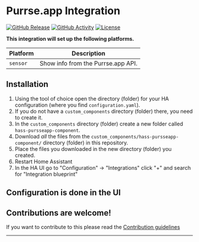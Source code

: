 # Purrse.app Integration

[![GitHub Release][releases-shield]][releases]
[![GitHub Activity][commits-shield]][commits]
[![License][license-shield]](LICENSE)

**This integration will set up the following platforms.**

Platform | Description
-- | --
`sensor` | Show info from the Purrse.app API.

## Installation

1. Using the tool of choice open the directory (folder) for your HA configuration (where you find `configuration.yaml`).
1. If you do not have a `custom_components` directory (folder) there, you need to create it.
1. In the `custom_components` directory (folder) create a new folder called `hass-pursseapp-component`.
1. Download _all_ the files from the `custom_components/hass-pursseapp-component/` directory (folder) in this repository.
1. Place the files you downloaded in the new directory (folder) you created.
1. Restart Home Assistant
1. In the HA UI go to "Configuration" -> "Integrations" click "+" and search for "Integration blueprint"

## Configuration is done in the UI

<!---->

## Contributions are welcome!

If you want to contribute to this please read the [Contribution guidelines](CONTRIBUTING.md)

***

[hass-pursseapp-component]: https://github.com/pierrickp/hass-pursseapp-component
[commits-shield]: https://img.shields.io/github/commit-activity/y/pierrickp/hass-pursseapp-component.svg?style=for-the-badge
[commits]: https://github.com/pierrickp/hass-pursseapp-component/commits/main
[forum-shield]: https://img.shields.io/badge/community-forum-brightgreen.svg?style=for-the-badge
[forum]: https://community.home-assistant.io/
[license-shield]: https://img.shields.io/github/license/pierrickp/hass-pursseapp-component.svg?style=for-the-badge
[maintenance-shield]: https://img.shields.io/badge/maintainer-Joakim%20Sørensen%20%40pierrickp-blue.svg?style=for-the-badge
[releases-shield]: https://img.shields.io/github/release/pierrickp/hass-pursseapp-component.svg?style=for-the-badge
[releases]: https://github.com/pierrickp/hass-pursseapp-component/releases
